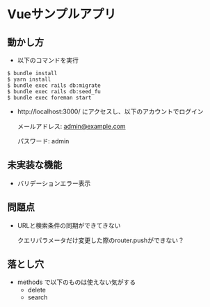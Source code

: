 # Vueサンプルアプリ

## 動かし方

* 以下のコマンドを実行

```
$ bundle install
$ yarn install
$ bundle exec rails db:migrate
$ bundle exec rails db:seed_fu
$ bundle exec foreman start
```

* http://localhost:3000/ にアクセスし、以下のアカウントでログイン

  メールアドレス: admin@example.com

  パスワード: admin

## 未実装な機能

* バリデーションエラー表示

## 問題点

* URLと検索条件の同期ができてきない

  クエリパラメータだけ変更した際のrouter.pushができない？

## 落とし穴

* methods で以下のものは使えない気がする
  * delete
  * search

